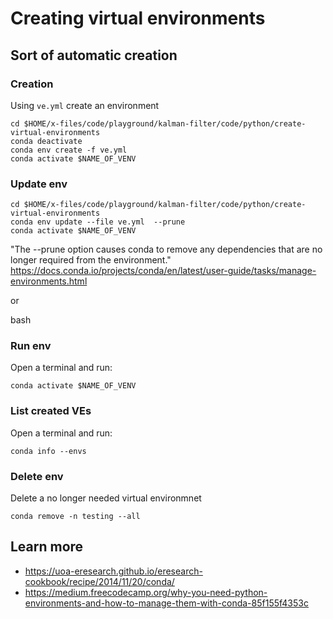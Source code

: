 # Creating virtual environments

## Sort of automatic creation 

### Creation
Using `ve.yml` create an environment
```
cd $HOME/x-files/code/playground/kalman-filter/code/python/create-virtual-environments
conda deactivate
conda env create -f ve.yml
conda activate $NAME_OF_VENV
```

### Update env
```
cd $HOME/x-files/code/playground/kalman-filter/code/python/create-virtual-environments
conda env update --file ve.yml  --prune
conda activate $NAME_OF_VENV
```
"The --prune option causes conda to remove any dependencies that are no longer required from the environment."
https://docs.conda.io/projects/conda/en/latest/user-guide/tasks/manage-environments.html

or

bash 


### Run env 
Open a terminal and run: 
```
conda activate $NAME_OF_VENV
```

### List created VEs
Open a terminal and run: 
```
conda info --envs
```



### Delete env
Delete a no longer needed virtual environmnet
```
conda remove -n testing --all
```


## Learn more
* https://uoa-eresearch.github.io/eresearch-cookbook/recipe/2014/11/20/conda/
* https://medium.freecodecamp.org/why-you-need-python-environments-and-how-to-manage-them-with-conda-85f155f4353c


